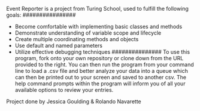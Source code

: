 Event Reporter is a project from Turing School, used to fulfill the following goals:
################
* Become comfortable with implementing basic classes and methods
* Demonstrate understanding of variable scope and lifecycle
* Create multiple coordinating methods and objects
* Use default and named parameters
* Utilize effective debugging techniques
###############
To use this program, fork onto your own repository or clone down from the URL provided to the right.
You can then run the program from your command line to load a .csv file and better analyze your data into a queue which can then be printed out to your screen and saved to another csv.
The help command prompts within the program will inform you of all your available options to review your entries.

Project done by Jessica Goulding & Rolando Navarette
